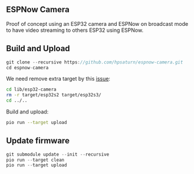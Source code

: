 ## ESPNow Camera 

Proof of concept using an ESP32 camera and ESPNow on broadcast mode to have video streaming to others ESP32 using ESPNow.

## Build and Upload

```cpp
git clone --recursive https://github.com/hpsaturn/espnow-camera.git
cd espnow-camera
``` 

We need remove extra target by this [issue](https://github.com/espressif/esp32-camera/issues/454):

```bash
cd lib/esp32-camera
rm -r target/esp32s2 target/esp32s3/
cd ../..
``` 

Build and upload:

```bash
pio run --target upload
``` 

## Update firmware

```cpp
git submodule update --init --recursive
pio run --target clean
pio run --target upload
```
